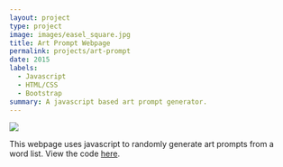 ```yaml
---
layout: project
type: project
image: images/easel_square.jpg
title: Art Prompt Webpage
permalink: projects/art-prompt
date: 2015
labels:
  - Javascript
  - HTML/CSS
  - Bootstrap
summary: A javascript based art prompt generator.
---
```


<img class="ui medium right floated rounded image" src="../images/art-prompt.png">

This webpage uses javascript to randomly generate art prompts from a word list.
View the code [here](https://github.com/matthew-schultz/artPrompt).

